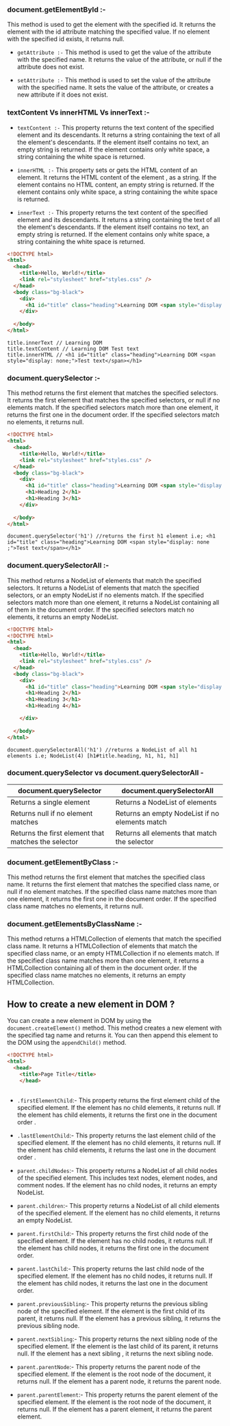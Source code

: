 
### document.getElementById :-
This method is used to get the element with the specified id. It returns the element with the id attribute matching the specified value. If no element with the specified id exists, it returns null.

- `getAttribute :-`
This method is used to get the value of the attribute with the specified name. It returns the value of the attribute, or null if the attribute does not exist.

- `setAttribute :-`
This method is used to set the value of the attribute with the specified name. It sets the value of the attribute, or creates a new attribute if it does not exist.


### textContent Vs innerHTML Vs innerText :-
- `textContent :-`
This property returns the text content of the specified element and its descendants. It returns a string containing the text of all the element's descendants. If the element itself contains no text, an empty string is returned. If the element contains only white space, a string containing the white space is returned. 

- `innerHTML :-`
This property sets or gets the HTML content of an element. It returns the HTML content of the element , as a string. If the element contains no HTML content, an empty string is returned. If the element contains only white space, a string containing the white space is returned.

- `innerText :-`
This property returns the text content of the specified element and its descendants. It returns a string containing the text of all the element's descendants. If the element itself contains no text, an empty string is returned. If the element contains only white space, a string containing the white space is returned.

```HTML
<!DOCTYPE html>
<html>
  <head>
    <title>Hello, World!</title>
    <link rel="stylesheet" href="styles.css" />
  </head>
  <body class="bg-black">
    <div>
      <h1 id="title" class="heading">Learning DOM <span style="display: none;">Test text</span></h1>
    </div>
      
  </body>
</html>

```
```JS
title.innerText // Learning DOM
title.textContent // Learning DOM Test text
title.innerHTML // <h1 id="title" class="heading">Learning DOM <span style="display: none;">Test text</span></h1>
```
### document.querySelector :-
This method returns the first element that matches the specified selectors. It returns the first element that matches the specified selectors, or null if no elements match. If the specified selectors match more than one element, it returns the first one in the document order. If the specified selectors match no elements, it returns null.

```HTML
<!DOCTYPE html>
<html>
  <head>
    <title>Hello, World!</title>
    <link rel="stylesheet" href="styles.css" />
  </head>
  <body class="bg-black">
    <div>
      <h1 id="title" class="heading">Learning DOM <span style="display: none;">Test text</span></h1>
      <h1>Heading 2</h1>
      <h1>Heading 3</h1>
    </div>
      
  </body>
</html>

```
```JS
document.querySelector('h1') //returns the first h1 element i.e; <h1 id="title" class="heading">Learning DOM <span style="display: none ;">Test text</span></h1>
```

### document.querySelectorAll :-
This method returns a NodeList of elements that match the specified selectors. It returns a NodeList of elements that match the specified selectors, or an empty NodeList if no elements match. If the specified selectors match more than one element, it returns a NodeList containing all of them in the document order. If the specified selectors match no elements, it returns an empty NodeList. 
```HTML
<!DOCTYPE html>
<!DOCTYPE html>
<html>
  <head>
    <title>Hello, World!</title>
    <link rel="stylesheet" href="styles.css" />
  </head>
  <body class="bg-black">
    <div>
      <h1 id="title" class="heading">Learning DOM <span style="display: none;">Test text</span></h1>
      <h1>Heading 2</h1>
      <h1>Heading 3</h1>
      <h1>Heading 4</h1>

    </div>
      
  </body>
</html>

```
```JS
document.querySelectorAll('h1') //returns a NodeList of all h1 elements i.e; NodeList(4) [h1#title.heading, h1, h1, h1] 

```

### document.querySelector vs document.querySelectorAll -
|document.querySelector|document.querySelectorAll|
|------------------------|---------------------------|
| Returns a single element | Returns a NodeList of elements |
| Returns null if no element matches | Returns an empty NodeList if no elements match |
| Returns the first element that matches the selector | Returns all elements that match the selector |

### document.getElementByClass :-
This method returns the first element that matches the specified class name. It returns the first element that matches the specified class name, or null if no element matches. If the specified class name matches more than one element, it returns the first one in the document order. If the specified class name matches no elements, it returns null. 

### document.getElementsByClassName :-
This method returns a HTMLCollection of elements that match the specified class name. It returns a HTMLCollection of elements that match the specified class name, or an empty HTMLCollection if no elements match. If the specified class name matches more than one element, it returns a HTMLCollection containing all of them in the document order. If the specified class name matches no elements, it returns an empty HTMLCollection. 

## How to create a new element in DOM ?
You can create a new element in DOM by using the `document.createElement()` method. This method creates a new element with the specified tag name and returns it. You can then append this element to the DOM using the `appendChild()` method. 

```HTML
<!DOCTYPE html>
<html>  
  <head>
    <title>Page Title</title>
    </head>
    
```
- `.firstElementChild`:- This property returns the first element child of the specified element. If the element has no child elements, it returns null. If the element has child elements, it returns the first one in the document order .
- `.lastElementChild`:- This property returns the last element child of the specified element. If the element has no child elements, it returns null. If the element has child elements, it returns the last one in the document order . 

- `parent.childNodes`:- This property returns a NodeList of all child nodes of the specified element. This includes text nodes, element nodes, and comment nodes. If the element has no child nodes, it returns an empty NodeList. 
- `parent.children`:- This property returns a NodeList of all child elements of the specified element. If the element has no child elements, it returns an empty NodeList. 
- `parent.firstChild`:- This property returns the first child node of the specified element. If the element has no child nodes, it returns null. If the element has child nodes, it returns the first one in the document order.
- `parent.lastChild`:- This property returns the last child node of the specified element. If the element has no child nodes, it returns null. If the element has child nodes, it returns the last one in the document order.
- `parent.previousSibling`:- This property returns the previous sibling node of the specified element. If the element is the first child of its parent, it returns null. If the element has a previous sibling, it returns the previous sibling node.
- `parent.nextSibling`:- This property returns the next sibling node of the specified element. If the element is the last child of its parent, it returns null. If the element has a next sibling , it returns the next sibling node.
- `parent.parentNode`:- This property returns the parent node of the specified element. If the element is the root node of the document, it returns null. If the element has a parent node, it returns the parent node. 
- `parent.parentElement`:- This property returns the parent element of the specified element. If the element is the root node of the document, it returns null. If the element has a parent element, it returns the parent element. 

```HTML

```
